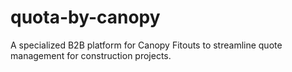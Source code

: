 # quota-by-canopy
A specialized B2B platform for Canopy Fitouts to streamline quote management for construction projects.
